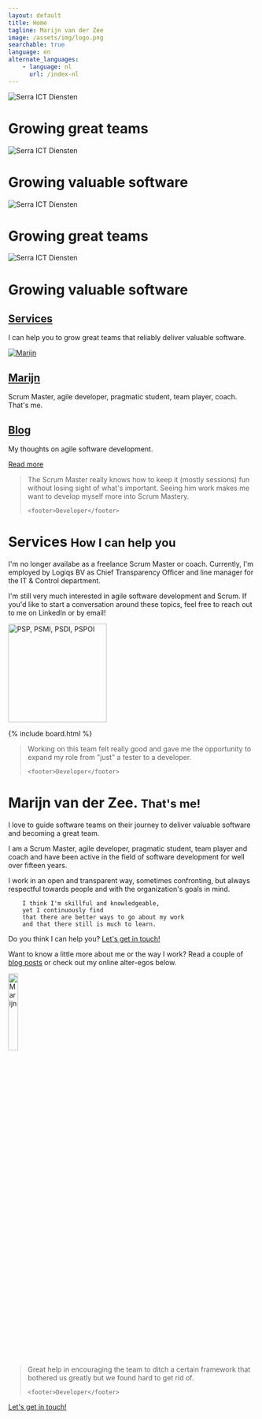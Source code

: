 ```yaml
---
layout: default
title: Home
tagline: Marijn van der Zee
image: /assets/img/logo.png
searchable: true
language: en
alternate_languages:
    - language: nl
      url: /index-nl
---
```


<div id="myCarousel" class="carousel slide" data-bs-ride="carousel">
  <!--   
  <ol class="carousel-indicators">
  <li data-target="#myCarousel" data-slide-to="0" class="active"></li>
  <li data-target="#myCarousel" data-slide-to="1"></li>
</ol>
-->
<div class="carousel-inner" role="listbox">

  <div class="carousel-item active">
    <img src="/assets/img/stock/header_mountain.jpg" alt="Serra ICT Diensten" />
    <div class="carousel-caption">
      <h1>Growing great teams</h1>
    </div>
  </div>

  <div class="carousel-item">
    <img src="assets/img/stock/header_desktop.jpg" alt="Serra ICT Diensten" />
    <div class="carousel-caption">
      <h1>Growing valuable software</h1>
    </div>
  </div>

  <div class="carousel-item">
    <img src="/assets/img/stock/header_shadow.jpg" alt="Serra ICT Diensten" />
    <div class="carousel-caption">
      <h1>Growing great teams</h1>
    </div>
  </div>

  <div class="carousel-item">
    <img src="assets/img/stock/header_connect.jpg" alt="Serra ICT Diensten" />
    <div class="carousel-caption">
      <h1>Growing valuable software</h1>
    </div>
  </div>

</div>
<!-- 
  <a class="left carousel-control" href="#myCarousel" role="button" data-slide="prev">
<span class="glyphicon glyphicon-chevron-left" aria-hidden="true"></span>
<span class="sr-only">Previous</span>
</a>
<a class="right carousel-control" href="#myCarousel" role="button" data-slide="next">
<span class="glyphicon glyphicon-chevron-right" aria-hidden="true"></span>
<span class="sr-only">Next</span>
</a>
-->
</div>

<div class="marketing header">
<div class="container marketing">
<div class="row">

  <div class="col-lg-4">
    <div class="circle">
      <a href="#Services" class="scroll-to"> <i class="fa fa-trello"></i>
      </a>
    </div>
    <h2><a href="#Services" class="scroll-to">Services</a></h2>
    <p>
      I can help you to grow great teams that reliably deliver valuable software.
    </p>
  </div>

  <div class="col-lg-4">
    <div class="circle">
        <a href="#Marijn" class="scroll-to">
            <img class="rounded-circle img-fluid center-block" src="/assets/img/marijn-z2-300.png" alt="Marijn" />
        </a>
    </div>
    <h2>
        <a href="#Marijn" class="scroll-to">Marijn</a>
    </h2>
    <p>
        Scrum Master, agile developer, pragmatic student, team player, coach. That's me.
    </p>
  </div>

  <div class="col-lg-4">
    <div class="circle">
      <a href="{{ BASE_PATH }}/blog.html">
        <i class="fa fa-rss-square"></i>
      </a>
    </div>
    <h2>
      <a href="blog.html">Blog</a>
    </h2>
    <p>My thoughts on agile software development.</p>
  </div>

</div>
</div>
</div>

<div class="container text-center">
<a href="#Availability" 
     class="btn btn-primary scroll-to"
     style="margin-top: -20px;">Read more</a>
</div>

<div class="container marketing">

<div class="divider"></div>

<div class="row">
<div class="col-md-12">
  <blockquote>
    <p>
      The Scrum Master really knows how to keep it (mostly sessions) fun without losing sight of what's important. Seeing him work makes me want to develop myself more into Scrum Mastery.
    </p>

    <footer>Developer</footer>

  </blockquote>
</div>
</div>

<a id="Availability" href="#"></a>

<div class="row about">
<div class="col-md-12">
  <a id="Services" href="#"></a>
  <h1>
    Services
    <small>How I can help you</small>
  </h1>
  <p>
    I'm no longer availabe as a freelance Scrum Master or coach.
    Currently, I'm employed by Logiqs BV as Chief Transparency Officer and line manager for the IT & Control department.
  </p>
  <p>
    I'm still very much interested in agile software development and Scrum. 
    If you'd like to start a conversation around these topics,
    feel free to reach out to me on LinkedIn or by email!
  </p>
  <p class="text-center">
    <a href="https://www.scrum.org/User-Profile/userId/121566"
           title="scrum.org - Professional Sticky Master">
      <img src="/assets/img/PSMI.png"
               alt="PSP, PSMI, PSDI, PSPOI"
               width="200"></a>
  </p>
</div>
</div>

{% include board.html %}

<div class="divider"></div>

<div class="row">
<div class="col-md-12">
  <blockquote>
    <p>
      Working on this team felt really good and gave me the opportunity to expand my role from "just" a tester to a developer.
    </p>

    <footer>Developer</footer>

  </blockquote>
</div>
</div>

<div class="divider"></div>

<div class="row about">
<div class="col-md-12">
  <a id="Marijn" href="#"></a>
  <h1>
    Marijn van der Zee.
    <small>That's me!</small>
  </h1>
  <p>
    I love to guide software teams on their journey to deliver valuable software and becoming a great team.
  </p>
  <p>
    I am a Scrum Master, agile developer, pragmatic student, team player and coach and have been active in the field of software development for well over fifteen years.
  </p>
  <p>
    I work in an open and transparent way, 
        sometimes confronting,
        but always respectful towards people 
        and with the organization's goals in mind.

        I think I'm skillful and knowledgeable,
        yet I continuously find
        that there are better ways to go about my work
        and that there still is much to learn.

  </p>
  <p>
    Do you think I can help you?
    <a href="pages/contact.html">Let's get in touch!</a>
  </p>
  <p>
    Want to know a little more about me or the way I work? Read a couple of
    <a href="{{ BASE_PATH }}/blog.html">blog posts</a>
    or check out my online alter-egos below.
  </p>
  <p>
    <img class="rounded-circle img-fluid mx-auto d-block" src="/assets/img/marijn-z2-300.png" width="20%" alt="Marijn" />
  </p>
</div>
</div>

<div class="divider"></div>

<div class="row">
<div class="col-md-12">
  <blockquote>
    <p>
      Great help in encouraging the team to ditch a certain framework that bothered us greatly but we found hard to get rid of.
    </p>

    <footer>Developer</footer>

  </blockquote>
</div>
</div>

<div class="divider"></div>

<div class="row featurette">
<div class="col-md-12">
  <p>
    <a href="pages/contact.html" class="btn btn-primary">Let's get in touch!</a>
  </p>
</div>

</div>
